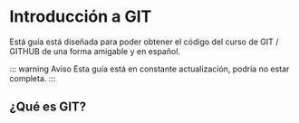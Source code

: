 # Introducción a GIT

Está guía está diseñada para poder obtener el código del curso de GIT / GITHUB de una forma amigable y en español.

::: warning Aviso
Esta guía está en constante actualización, podría no estar completa.
:::

## ¿Qué es GIT?